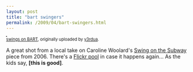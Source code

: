 ```yaml
---
layout: post
title: "bart swingers"
permalink: /2009/04/bart-swingers.html
---
```


<p><a href="http://www.flickr.com/photos/audreypenven/3482855124/" title="photo sharing"><img src="https://farm4.static.flickr.com/3410/3482855124_4ccd09c06f.jpg" style="border: solid 1px #000000;" alt="" /></a><br /><span style="font-size: 0.8em;"><a href="http://www.flickr.com/photos/audreypenven/3482855124/">swings on BART</a>, originally uploaded by <a href="http://www.flickr.com/people/audreypenven/">y3rdua</a>.</span></p><p>A great shot from a local take on Caroline Woolard's <a href="http://carolinewoolard.blogspot.com/2006/10/swing-on-subway.html">Swing on the Subway</a> piece from 2006.  There's a <a href="http://www.flickr.com/groups/1103326@N23/pool/">Flickr pool</a> in case it happens again...  As the kids say, <strong>[this is good]</strong>.</p>


